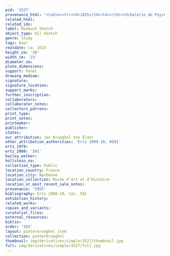 ```yaml
---
pid: '3527'
provenance_html: "<table><tr><td>1855</td><td></td><td>Galerie de Peyre</td></tr></table>"
related_html: 
related_ids: 
label: Roebuck Sketch
object_type: Oil Sketch
genre: Study
tags: Deer
realdate: ca. 1615
height_cm: '20'
width_cm: '23'
diameter_cm: 
plate_dimensions: 
support: Panel
drawing_medium: 
signature: 
signature_location: 
support_marks: 
further_inscription: 
collaborators: 
collaborator_notes: 
collectors_patrons: 
print_type: 
print_notes: 
printmaker: 
publisher: 
states: 
our_attribution: Jan Brueghel the Elder
other_attribution_authorities: 'Ertz 2008-10, #581'
ertz_1979: 
ertz_2008: '581'
bailey_walker: 
hollstein_no: 
collection_type: Public
location_country: France
location_city: Narbonne
location_collection: Musée d'Art et d'Histoire
location_or_most_recent_sale_notes: 
provenance: '5955'
bibliography: Ertz 2008-10, Cat. 581
exhibition_history: 
related_works: 
copies_and_variants: 
curatorial_files: 
external_resources: 
biblio: 
order: '583'
layout: pieterbrueghel_item
collection: pieterbrueghel
thumbnail: img/derivatives/simple/3527/thumbnail.jpg
full: img/derivatives/simple/3527/full.jpg
---
```

